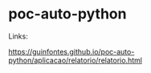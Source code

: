 # poc-auto-python

Links:

https://guinfontes.github.io/poc-auto-python/aplicacao/relatorio/relatorio.html
